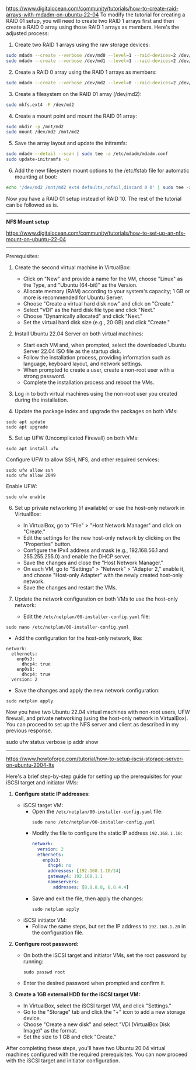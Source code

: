 https://www.digitalocean.com/community/tutorials/how-to-create-raid-arrays-with-mdadm-on-ubuntu-22-04
To modify the tutorial for creating a RAID 01 setup, you will need to create two RAID 1 arrays first and then create a RAID 0 array using those RAID 1 arrays as members. Here's the adjusted process:

1. Create two RAID 1 arrays using the raw storage devices:

```bash
sudo mdadm --create --verbose /dev/md0 --level=1 --raid-devices=2 /dev/sda /dev/sdb
sudo mdadm --create --verbose /dev/md1 --level=1 --raid-devices=2 /dev/sdc /dev/sdd
```

2. Create a RAID 0 array using the RAID 1 arrays as members:

```bash
sudo mdadm --create --verbose /dev/md2 --level=0 --raid-devices=2 /dev/md0 /dev/md1
```

3. Create a filesystem on the RAID 01 array (/dev/md2):

```bash
sudo mkfs.ext4 -F /dev/md2
```

4. Create a mount point and mount the RAID 01 array:

```bash
sudo mkdir -p /mnt/md2
sudo mount /dev/md2 /mnt/md2
```

5. Save the array layout and update the initramfs:

```bash
sudo mdadm --detail --scan | sudo tee -a /etc/mdadm/mdadm.conf
sudo update-initramfs -u
```

6. Add the new filesystem mount options to the /etc/fstab file for automatic mounting at boot:

```bash
echo '/dev/md2 /mnt/md2 ext4 defaults,nofail,discard 0 0' | sudo tee -a /etc/fstab
```

Now you have a RAID 01 setup instead of RAID 10. The rest of the tutorial can be followed as is.

_______________________________________________________________________________________________________________
**NFS Mount setup**

https://www.digitalocean.com/community/tutorials/how-to-set-up-an-nfs-mount-on-ubuntu-22-04
_____________________________________________________
Prerequisites:

1. Create the second virtual machine in VirtualBox:
   - Click on "New" and provide a name for the VM, choose "Linux" as the Type, and "Ubuntu (64-bit)" as the Version.
   - Allocate memory (RAM) according to your system's capacity; 1 GB or more is recommended for Ubuntu Server.
   - Choose "Create a virtual hard disk now" and click on "Create."
   - Select "VDI" as the hard disk file type and click "Next."
   - Choose "Dynamically allocated" and click "Next."
   - Set the virtual hard disk size (e.g., 20 GB) and click "Create."

2. Install Ubuntu 22.04 Server on both virtual machines:
   - Start each VM and, when prompted, select the downloaded Ubuntu Server 22.04 ISO file as the startup disk.
   - Follow the installation process, providing information such as language, keyboard layout, and network settings.
   - When prompted to create a user, create a non-root user with a strong password.
   - Complete the installation process and reboot the VMs.

3. Log in to both virtual machines using the non-root user you created during the installation.

4. Update the package index and upgrade the packages on both VMs:

```
sudo apt update
sudo apt upgrade
```

5. Set up UFW (Uncomplicated Firewall) on both VMs:

```
sudo apt install ufw
```

Configure UFW to allow SSH, NFS, and other required services:

```
sudo ufw allow ssh
sudo ufw allow 2049
```

Enable UFW:

```
sudo ufw enable
```

6. Set up private networking (if available) or use the host-only network in VirtualBox:
   - In VirtualBox, go to "File" > "Host Network Manager" and click on "Create."
   - Edit the settings for the new host-only network by clicking on the "Properties" button.
   - Configure the IPv4 address and mask (e.g., 192.168.56.1 and 255.255.255.0) and enable the DHCP server.
   - Save the changes and close the "Host Network Manager."
   - On each VM, go to "Settings" > "Network" > "Adapter 2," enable it, and choose "Host-only Adapter" with the newly created host-only network.
   - Save the changes and restart the VMs.

7. Update the network configuration on both VMs to use the host-only network:
   - Edit the `/etc/netplan/00-installer-config.yaml` file:

```
sudo nano /etc/netplan/00-installer-config.yaml
```

   - Add the configuration for the host-only network, like:

```
network:
  ethernets:
    enp0s3:
      dhcp4: true
    enp0s8:
      dhcp4: true
  version: 2
```

   - Save the changes and apply the new network configuration:

```
sudo netplan apply
```

Now you have two Ubuntu 22.04 virtual machines with non-root users, UFW firewall, and private networking (using the host-only network in VirtualBox). You can proceed to set up the NFS server and client as described in my previous response.

sudo ufw status verbose
ip addr show
__________________________________________________________________________
https://www.howtoforge.com/tutorial/how-to-setup-iscsi-storage-server-on-ubuntu-2004-lts

Here's a brief step-by-step guide for setting up the prerequisites for your iSCSI target and initiator VMs:

1. **Configure static IP addresses:**
   - iSCSI target VM:
     - Open the `/etc/netplan/00-installer-config.yaml` file:
       ```
       sudo nano /etc/netplan/00-installer-config.yaml
       ```
     - Modify the file to configure the static IP address `192.168.1.10`:
       ```yaml
       network:
         version: 2
         ethernets:
           enp0s3:
             dhcp4: no
             addresses: [192.168.1.10/24]
             gateway4: 192.168.1.1
             nameservers:
               addresses: [8.8.8.8, 8.8.4.4]
       ```
     - Save and exit the file, then apply the changes:
       ```
       sudo netplan apply
       ```
   - iSCSI initiator VM:
     - Follow the same steps, but set the IP address to `192.168.1.20` in the configuration file.

2. **Configure root password:**
   - On both the iSCSI target and initiator VMs, set the root password by running:
     ```
     sudo passwd root
     ```
   - Enter the desired password when prompted and confirm it.

3. **Create a 1GB external HDD for the iSCSI target VM:**
   - In VirtualBox, select the iSCSI target VM, and click "Settings."
   - Go to the "Storage" tab and click the "+" icon to add a new storage device.
   - Choose "Create a new disk" and select "VDI (VirtualBox Disk Image)" as the format.
   - Set the size to 1 GB and click "Create."

After completing these steps, you'll have two Ubuntu 20.04 virtual machines configured with the required prerequisites. You can now proceed with the iSCSI target and initiator configuration.
